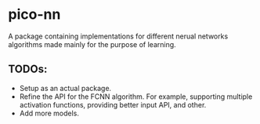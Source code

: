 # pico-nn

A package containing implementations for different nerual networks algorithms made mainly for the purpose of learning.

## TODOs:

- Setup as an actual package.
- Refine the API for the FCNN algorithm. For example, supporting multiple activation functions, providing better input API, and other.
- Add more models.
